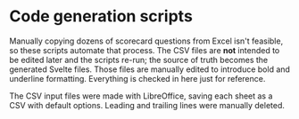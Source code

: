 # Code generation scripts

Manually copying dozens of scorecard questions from Excel isn't feasible, so these scripts automate that process. The CSV files are **not** intended to be edited later and the scripts re-run; the source of truth becomes the generated Svelte files. Those files are manually edited to introduce bold and underline formatting. Everything is checked in here just for reference.

The CSV input files were made with LibreOffice, saving each sheet as a CSV with default options. Leading and trailing lines were manually deleted.
